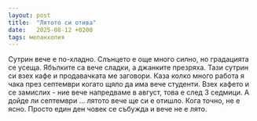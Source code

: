 ```yaml
---
layout: post
title:  "Лятото си отива"
date:   2025-08-12 +0200
tags: меланхолия
---
```

Сутрин вече е по-хладно. Слънцето е още много силно, но градацията се усеща. 
Ябълките са вече сладки, а джанките презряха. Тази сутрин си взех кафе и 
продавачката ме заговори. Каза колко много работа я чака през септември 
когато щяло да има вече студенти. Взех кафето и се замислих - 
ние вече напредваме в август, това е след 3 седмици. А дойде ли септември ... 
лятото вече ще си е отишло. Кога точно, не е ясно. 
Просто един ден човек се събужда и вече не е лято.